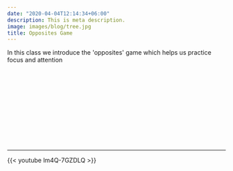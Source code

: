 ```yaml
---
date: "2020-04-04T12:14:34+06:00"
description: This is meta description.
image: images/blog/tree.jpg
title: Opposites Game
---
```


In this class we introduce the 'opposites' game which helps us practice focus and attention
 
&nbsp;

&nbsp;

&nbsp;

&nbsp;

&nbsp;

&nbsp;

---

{{< youtube lm4Q-7GZDLQ >}}